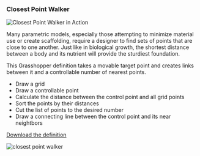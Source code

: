 ### Closest Point Walker

![Closest Point Walker in Action](cpwalker.gif)

Many parametric models, especially those attempting to minimize material use or create scaffolding, require a designer to find sets of points that are close to one another. Just like in biological growth, the shortest distance between a body and its nutrient will provide the sturdiest foundation.

This Grasshopper definition takes a movable target point and creates links between it and a controllable number of nearest points.

- Draw a grid
- Draw a controllable point
- Calculate the distance between the control point and all grid points
- Sort the points by their distances
- Cut the list of points to the desired number
- Draw a connecting line between the control point and its near neightbors

[Download the definition](closest_points_walker.gh)

![closest point walker](closestpoints.PNG)
